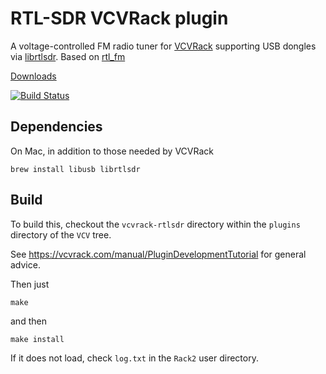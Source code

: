 # RTL-SDR VCVRack plugin

A voltage-controlled FM radio tuner for [VCVRack](https://vcvrack.com) supporting USB dongles via [librtlsdr](https://osmocom.org/projects/sdr/wiki/rtl-sdr). Based on [rtl_fm](http://kmkeen.com/rtl-demod-guide/)

[Downloads](https://vcvrack.com/plugins.html#RTL_SDR)

[![Build Status](https://travis-ci.org/WIZARDISHUNGRY/vcvrack-rtlsdr.svg?branch=master)](https://travis-ci.org/WIZARDISHUNGRY/vcvrack-rtlsdr)

## Dependencies

On Mac, in addition to those needed by VCVRack

    brew install libusb librtlsdr

## Build

To build this, checkout the `vcvrack-rtlsdr` directory within the `plugins` directory of the `VCV` tree.

See <https://vcvrack.com/manual/PluginDevelopmentTutorial> for general advice.

Then just

    make

and then

    make install

If it does not load, check `log.txt` in the `Rack2` user directory.
